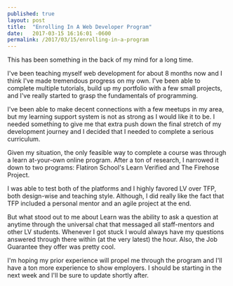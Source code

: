 ```yaml
---
published: true
layout: post
title:  "Enrolling In A Web Developer Program"
date:   2017-03-15 16:16:01 -0600
permalink: /2017/03/15/enrolling-in-a-program
---
```


This has been something in the back of my mind for a long time.

I've been teaching myself web development for about 8 months now and I think I've made tremendous progress on my own. I've been able to complete multiple tutorials, build up my portfolio with a few small projects, and I've really started to grasp the fundamentals of programming.

I've been able to make decent connections with a few meetups in my area, but my learning support system is not as strong as I would like it to be. I needed something to give me that extra push down the final stretch of my development journey and I decided that I needed to complete a serious curriculum.

Given my situation, the only feasible way to complete a course was through a learn at-your-own online program. After a ton of research, I narrowed it down to two programs: Flatiron School's Learn Verified and The Firehose Project.

I was able to test both of the platforms and I highly favored LV over TFP, both design-wise and teaching style. Although, I did really like the fact that TFP included a personal mentor and an agile project at the end.

But what stood out to me about Learn was the ability to ask a question at anytime through the universal chat that messaged all staff-mentors and other LV students. Whenever I got stuck I would always have my questions answered through there within (at the very latest) the hour. Also, the Job Guarantee they offer was pretty cool.

I'm hoping my prior experience will propel me through the program and I'll have a ton more experience to show employers. I should be starting in the next week and I'll be sure to update shortly after.
